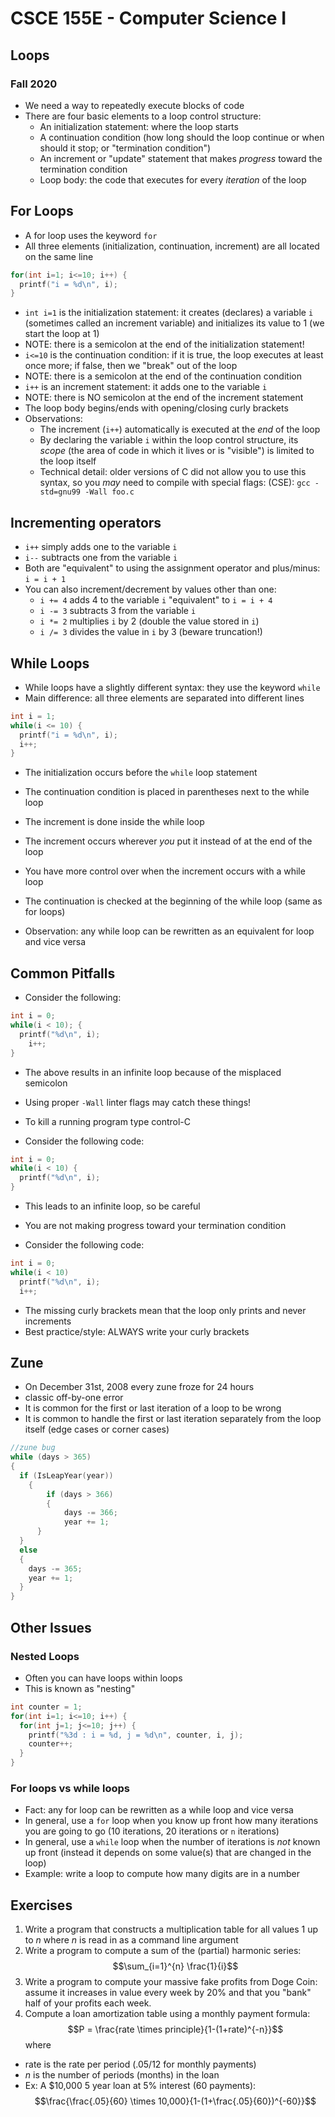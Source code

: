 
# CSCE 155E - Computer Science I
## Loops
### Fall 2020

* We need a way to repeatedly execute blocks of code
* There are four basic elements to a loop control structure:
  * An initialization statement: where the loop starts
  * A continuation condition (how long should the loop continue or when should it stop; or "termination condition")
  * An increment or "update" statement that makes *progress* toward the termination condition 
  * Loop body: the code that executes for every *iteration* of the loop

## For Loops

* A for loop uses the keyword `for`
* All three elements (initialization, continuation, increment) are all located on the same line

```c
for(int i=1; i<=10; i++) {
  printf("i = %d\n", i);
}
```

* `int i=1` is the initialization statement: it creates (declares) a variable `i` (sometimes called an increment variable) and initializes its value to 1 (we start the loop at 1)
* NOTE: there is a semicolon at the end of the initialization statement!
* `i<=10` is the continuation condition: if it is true, the loop executes at least once more; if false, then we "break" out of the loop
* NOTE: there is a semicolon at the end of the continuation condition
* `i++` is an increment statement: it adds one to the variable `i`
* NOTE: there is NO semicolon at the end of the increment statement
* The loop body begins/ends with opening/closing curly brackets
* Observations:
  * The increment (`i++`) automatically is executed at the *end* of the loop
  * By declaring the variable `i` within the loop control structure, its *scope* (the area of code in which it lives or is "visible") is limited to the loop itself
  * Technical detail: older versions of C did not allow you to use this syntax, so you *may* need to compile with special flags:
  (CSE): `gcc -std=gnu99 -Wall foo.c`

## Incrementing operators

* `i++` simply adds one to the variable `i`
* `i--` subtracts one from the variable `i`
* Both are "equivalent" to using the assignment operator and plus/minus: `i = i + 1`
* You can also increment/decrement by values other than one:
  * `i += 4` adds 4 to the variable `i` "equivalent" to `i = i + 4`
  * `i -= 3` subtracts 3 from the variable `i`
  * `i *= 2` multiplies `i` by 2 (double the value stored in `i`)
  * `i /= 3` divides the value in `i` by 3 (beware truncation!)

## While Loops

* While loops have a slightly different syntax: they use the keyword `while`
* Main difference: all three elements are separated into different lines

```c
int i = 1;
while(i <= 10) {
  printf("i = %d\n", i);
  i++;
}
```

* The initialization occurs before the `while` loop statement
* The continuation condition is placed in parentheses next to the while loop
* The increment is done inside the while loop
* The increment occurs wherever *you* put it instead of at the end of the loop
* You have more control over when the increment occurs with a while loop
* The continuation is checked at the beginning of the while loop (same as for loops)

* Observation: any while loop can be rewritten as an equivalent for loop and vice versa

## Common Pitfalls

* Consider the following:

```c
int i = 0;
while(i < 10); {
  printf("%d\n", i);
	i++;
}
```

* The above results in an infinite loop because of the misplaced semicolon
* Using proper `-Wall` linter flags may catch these things!
* To kill a running program type control-C

* Consider the following code:

```c
int i = 0;
while(i < 10) {
  printf("%d\n", i);
}
```
* This leads to an infinite loop, so be careful
* You are not making progress toward your termination condition

* Consider the following code:

```c
int i = 0;
while(i < 10)
  printf("%d\n", i);
  i++;
```

* The missing curly brackets mean that the loop only prints and never increments
* Best practice/style: ALWAYS write your curly brackets

## Zune 

* On December 31st, 2008 every zune froze for 24 hours
* classic off-by-one error
* It is common for the first or last iteration of a loop to be wrong
* It is common to handle the first or last iteration separately from the loop itself (edge cases or corner cases)

```c
//zune bug
while (days > 365) 
{
  if (IsLeapYear(year)) 
	{
		if (days > 366) 
		{
			days -= 366;
			year += 1; 
	  }
  }
  else
  {
    days -= 365;
    year += 1; 
  }
}
```

## Other Issues

### Nested Loops

* Often you can have loops within loops
* This is known as "nesting"

```c
int counter = 1;
for(int i=1; i<=10; i++) {
  for(int j=1; j<=10; j++) {
    printf("%3d : i = %d, j = %d\n", counter, i, j);
    counter++;
  }
}
```

### For loops vs while loops

* Fact: any for loop can be rewritten as a while loop and vice versa
* In general, use a `for` loop when you know  up front how many iterations you are going to go (10 iterations, 20 iterations or `n` iterations)
* In general, use a `while` loop when the number of iterations is *not* known up front (instead it depends on some value(s) that are changed in the loop)
* Example: write a loop to compute how many digits are in a number

## Exercises

1. Write a program that constructs a multiplication table for all values 1 up to $n$ where $n$ is read in as a command line argument
2. Write a program to compute a sum of the (partial) harmonic series:
  $$\sum_{i=1}^{n} \frac{1}{i}$$
3. Write a program to compute your massive fake profits from Doge Coin: assume it increases in value every week by 20% and that you "bank" half of your profits each week.
4. Compute a loan amortization table using a monthly payment formula:
  $$P = \frac{rate \times principle}{1-(1+rate)^{-n}}$$
where 
 * rate is the rate per period (.05/12 for monthly payments)
 * $n$ is the number of periods (months) in the loan 
 * Ex: A $10,000 5 year loan at 5% interest (60 payments):
 $$\frac{\frac{.05}{60} \times 10,000}{1-(1+\frac{.05}{60})^{-60}}$$
  

```text






```